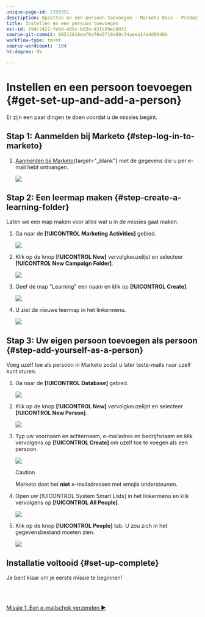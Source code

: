 ```yaml
---
unique-page-id: 2359351
description: Opzetten en een persoon toevoegen - Marketo Docs - Productdocumentatie
title: Instellen en een persoon toevoegen
exl-id: 194c7421-fe6d-4d8c-bd34-d3fc89ec80f2
source-git-commit: 80512816eaf0a70a3f10a50c34aeea14edd9046b
workflow-type: tm+mt
source-wordcount: '194'
ht-degree: 0%

---
```


# Instellen en een persoon toevoegen {#get-set-up-and-add-a-person}

Er zijn een paar dingen te doen voordat u de missies begint.

## Stap 1: Aanmelden bij Marketo {#step-log-in-to-marketo}

1. [Aanmelden bij Marketo](https://app.marketo.com){target="_blank"} met de gegevens die u per e-mail hebt ontvangen.

   ![](assets/get-set-up-and-add-a-person-1.png)

## Stap 2: Een leermap maken {#step-create-a-learning-folder}

Laten we een map maken voor alles wat u in de missies gaat maken.

1. Ga naar de **[!UICONTROL Marketing Activities]** gebied.

   ![](assets/get-set-up-and-add-a-person-2.png)

1. Klik op de knop **[!UICONTROL New]** vervolgkeuzelijst en selecteer **[!UICONTROL New Campaign Folder]**.

   ![](assets/get-set-up-and-add-a-person-3.png)

1. Geef de map &quot;Learning&quot; een naam en klik op **[!UICONTROL Create]**.

   ![](assets/get-set-up-and-add-a-person-4.png)

1. U ziet de nieuwe leermap in het linkermenu.

   ![](assets/get-set-up-and-add-a-person-5.png)

## Stap 3: Uw eigen persoon toevoegen als persoon {#step-add-yourself-as-a-person}

Voeg uzelf toe als persoon in Marketo zodat u later teste-mails naar uzelf kunt sturen.

1. Ga naar de **[!UICONTROL Database]** gebied.

   ![](assets/get-set-up-and-add-a-person-6.png)

1. Klik op de knop **[!UICONTROL New]** vervolgkeuzelijst en selecteer **[!UICONTROL New Person]**.

   ![](assets/get-set-up-and-add-a-person-7.png)

1. Typ uw voornaam en achternaam, e-mailadres en bedrijfsnaam en klik vervolgens op **[!UICONTROL Create]** om uzelf toe te voegen als een persoon.

   ![](assets/get-set-up-and-add-a-person-8.png)

   >[!CAUTION]
   >
   >Marketo doet het **niet** e-mailadressen met emojis ondersteunen.

1. Open uw [!UICONTROL System Smart Lists] in het linkermenu en klik vervolgens op **[!UICONTROL All People]**.

   ![](assets/get-set-up-and-add-a-person-9.png)

1. Klik op de knop **[!UICONTROL People]** tab. U zou zich in het gegevensbestand moeten zien.

   ![](assets/get-set-up-and-add-a-person-10.png)

## Installatie voltooid {#set-up-complete}

Je bent klaar om je eerste missie te beginnen!

<br> 

[Missie 1: Een e-mailschok verzenden ►](/help/marketo/getting-started/quick-wins/send-an-email.md)
